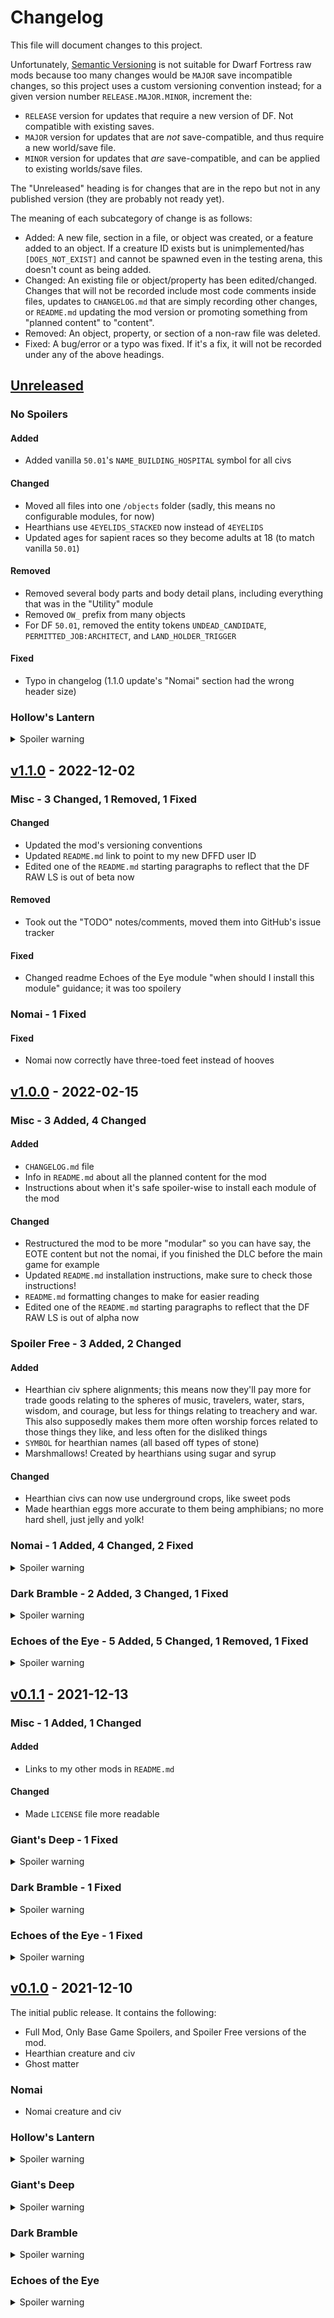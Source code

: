 # Changelog
This file will document changes to this project.

Unfortunately, [Semantic Versioning](https://semver.org/) is not suitable for Dwarf Fortress raw mods because too many changes would be `MAJOR` save incompatible changes, so this project uses a custom versioning convention instead; for a given version number `RELEASE.MAJOR.MINOR`, increment the:
- `RELEASE` version for updates that require a new version of DF. Not compatible with existing saves.
- `MAJOR` version for updates that are _not_ save-compatible, and thus require a new world/save file.
- `MINOR` version for updates that _are_ save-compatible, and can be applied to existing worlds/save files.

The "Unreleased" heading is for changes that are in the repo but not in any published version (they are probably not ready yet).

The meaning of each subcategory of change is as follows:
- Added: A new file, section in a file, or object was created, or a feature added to an object. If a creature ID exists but is unimplemented/has `[DOES_NOT_EXIST]` and cannot be spawned even in the testing arena, this doesn't count as being added.
- Changed: An existing file or object/property has been edited/changed. Changes that will not be recorded include most code comments inside files, updates to `CHANGELOG.md` that are simply recording other changes, or `README.md` updating the mod version or promoting something from "planned content" to "content".
- Removed: An object, property, or section of a non-raw file was deleted.
- Fixed: A bug/error or a typo was fixed. If it's a fix, it will not be recorded under any of the above headings.

## [Unreleased]

### No Spoilers

#### Added
- Added vanilla `50.01`'s `NAME_BUILDING_HOSPITAL` symbol for all civs

#### Changed
- Moved all files into one `/objects` folder (sadly, this means no configurable modules, for now)
- Hearthians use `4EYELIDS_STACKED` now instead of `4EYELIDS`
- Updated ages for sapient races so they become adults at 18 (to match vanilla `50.01`)


#### Removed
- Removed several body parts and body detail plans, including everything that was in the "Utility" module
- Removed `OW_` prefix from many objects
- For DF `50.01`, removed the entity tokens `UNDEAD_CANDIDATE`, `PERMITTED_JOB:ARCHITECT`, and `LAND_HOLDER_TRIGGER`

#### Fixed
- Typo in changelog (1.1.0 update's "Nomai" section had the wrong header size)

### Hollow's Lantern

<details>
  <summary>Spoiler warning</summary>

#### Added
- Integration with DwarfCrafted (if using this mod at the same time, you get one extra type of Corrupted Cauldron)
- `STATE_COLOR` for native star platinum, for compatability with `50.01`
</details>

## [v1.1.0] - 2022-12-02

### Misc - 3 Changed, 1 Removed, 1 Fixed

#### Changed
- Updated the mod's versioning conventions
- Updated `README.md` link to point to my new DFFD user ID
- Edited one of the `README.md` starting paragraphs to reflect that the DF RAW LS is out of beta now

#### Removed
- Took out the "TODO" notes/comments, moved them into GitHub's issue tracker

#### Fixed
- Changed readme Echoes of the Eye module "when should I install this module" guidance; it was too spoilery

### Nomai - 1 Fixed

#### Fixed
- Nomai now correctly have three-toed feet instead of hooves

## [v1.0.0] - 2022-02-15

### Misc - 3 Added, 4 Changed

#### Added
- `CHANGELOG.md` file
- Info in `README.md` about all the planned content for the mod
- Instructions about when it's safe spoiler-wise to install each module of the mod

#### Changed
- Restructured the mod to be more "modular" so you can have say, the EOTE content but not the nomai, if you finished the DLC before the main game for example
- Updated `README.md` installation instructions, make sure to check those instructions!
- `README.md` formatting changes to make for easier reading
- Edited one of the `README.md` starting paragraphs to reflect that the DF RAW LS is out of alpha now

### Spoiler Free - 3 Added, 2 Changed

#### Added
- Hearthian civ sphere alignments; this means now they'll pay more for trade goods relating to the spheres of music, travelers, water, stars, wisdom, and courage, but less for things relating to treachery and war. This also supposedly makes them more often worship forces related to those things they like, and less often for the disliked things
- `SYMBOL` for hearthian names (all based off types of stone)
- Marshmallows! Created by hearthians using sugar and syrup

#### Changed
- Hearthian civs can now use underground crops, like sweet pods
- Made hearthian eggs more accurate to them being amphibians; no more hard shell, just jelly and yolk!

### Nomai - 1 Added, 4 Changed, 2 Fixed

<details>
  <summary>Spoiler warning</summary>

#### Added
- Nomaian civ sphere alignments; this works the same as for hearthians (pay more or less depending on the alignments), but in their case, they have a preference for spheres of wisdom, truth, scholarship, festivals, reverly, travelers, and the stars, whereas they dislike lies

#### Changed
- Changed nomaian civ to speak dwarven language (just so they're distinct from hearthians in language)
- Made nomaian bones more fragile (less dense, and lower impact/compressive yields/fracture points)
- Adjusted the `SYMBOL` set that the nomai use; they will now name temples, libraries and their civilizations/misc stuff after the concepts of thought and truth, and also the mythic in the case of temples
- Nomai now have variations in their antler sizes/proportions, making them more unique from one another

#### Fixed
- Nomaian antler material and tissue is now properly described as "antler" instead of "horn"
- Typo in nomai description saying "horns" instead of "antlers" corrected
</details>

### Dark Bramble - 2 Added, 3 Changed, 1 Fixed

<details>
  <summary>Spoiler warning</summary>

#### Added
- Gave anglerfish `[EXTRAVISION]` so that they're not basically helpless despite their size now
- Anglerfish tentacles and spiked rear fins, to be more accurate to their game anatomy!

#### Changed
- Made anglerfishes teeth much bigger/proportionally accurate
- Made anglerfish only spawn in "savage" oceans now
- Made anglerfish eggs more accurate to them being fish; no more hard eggshell, just jelly and yolk!

#### Fixed
- Fixed tissues for anglerfishes rod and lure; now the rod is made of skin, fat, muscle and bone, and the lure is a unique tissue
</details>

### Echoes of the Eye - 5 Added, 5 Changed, 1 Removed, 1 Fixed

<details>
  <summary>Spoiler warning</summary>

#### Added
- Info in `README.md` about the owlk civ "board game" toy (was already in the mod, just not mentioned)
- Some more owlk civ sphere alignments; unlike hearthians and nomai, they already had some, but now they _also_ will pay extra for/worship the spheres of rivers and the moon, and less for goods relating to death, murder, rebirth, and suicide
- Rappigs. Huge, 4-eyed creatures resembling pigs with the ears and tails of rabbits
- Dragonfish. Large (bigger than a human!) fish capable of flight, and which can breathe air. They are named for their fins, which bear a striking resemblance to the wings of a dragonfly
- Chordochestrions; a one-stringed instrument played with a bow, and it has an old-fashioned music box built into it

#### Changed
- Edited owlk arm, hand, finger and leg sizes; all are a big bigger/longer
- Adjusted owlk colors; their nails and hooves now share the same color as their finger scales, and their feathers and skin now have more variety in shades of green, as well as greys
- Put scales on the owlks lower legs and forearms
- The owlk civ no longer uses spears or maces, but in return now have access to pickaxes (for digging), greataxes, two-handed swords (well, _they_ only use one hand), halberds, and pikes
- Adjusted the `SYMBOL` set that owlks will use; they will now name a lot of things based on the concepts of protection, the mythic, mystery, light, and darkness

#### Removed
- Removed feathers from owlks forearms

#### Fixed
- Removed `LENGTH` body appearance modifier from owlks
</details>

## [v0.1.1] - 2021-12-13

### Misc - 1 Added, 1 Changed

#### Added
- Links to my other mods in `README.md`

#### Changed
- Made `LICENSE` file more readable

### Giant's Deep - 1 Fixed

<details>
  <summary>Spoiler warning</summary>

#### Fixed
- Removed `MUSCULAR_ONLY` from jellyfishes electricic shock "unconsciousness" symptom
</details>

### Dark Bramble - 1 Fixed

<details>
  <summary>Spoiler warning</summary>

#### Fixed
- Fixed anglerfish `CREATURE_TILE`
</details>

### Echoes of the Eye - 1 Fixed

<details>
  <summary>Spoiler warning</summary>

#### Fixed
- Removed empty argument from owlks horn length `BP_APPEARANCE_MODIFIER`
</details>

## [v0.1.0] - 2021-12-10
The initial public release. It contains the following:
- Full Mod, Only Base Game Spoilers, and Spoiler Free versions of the mod.
- Hearthian creature and civ
- Ghost matter

### Nomai
- Nomai creature and civ

### Hollow's Lantern
<details>
  <summary>Spoiler warning</summary>

- Star platinum metal and ore
</details>

### Giant's Deep
<details>
  <summary>Spoiler warning</summary>

- Giants Deep Jellyfish
</details>

### Dark Bramble
<details>
  <summary>Spoiler warning</summary>

- Bramble Anglerfish
</details>

### Echoes of the Eye
<details>
  <summary>Spoiler warning</summary>

- Owlk creature and civ
- "Echoes" boardgame, used by owlk civ
</details>

<!--Links-->
[Unreleased]: https://github.com/Crabman-DF-Mods/dwarven-wilds/compare/v1.1.0...HEAD
[v1.1.0]: https://github.com/Crabman-DF-Mods/dwarven-wilds/compare/v1.0.0...v1.1.0
[v1.0.0]: https://github.com/Crabman-DF-Mods/dwarven-wilds/compare/v0.1.1...v1.0.0
[v0.1.1]: https://github.com/Crabman-DF-Mods/dwarven-wilds/compare/v0.1.0...v0.1.1
[v0.1.0]: https://github.com/Crabman-DF-Mods/dwarven-wilds/releases/tag/v0.1.0